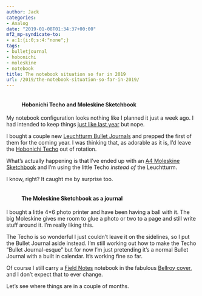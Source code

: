 ```yaml
---
author: Jack
categories:
- Analog
date: "2019-01-08T01:34:37+00:00"
mf2_mp-syndicate-to:
- a:1:{i:0;s:4:"none";}
tags:
- bulletjournal
- hobonichi
- moleskine
- notebook
title: The notebook situation so far in 2019
url: /2019/the-notebook-situation-so-far-in-2019/
---
```

<figure class="wp-block-image"><img src="/img/2019/notebooks.jpg" alt="" /><figcaption><h4>Hobonichi Techo and Moleskine Sketchbook</h4></figcaption></figure> 

My notebook configuration looks nothing like I planned it just a week ago. I had intended to keep things [just like last year][1] but nope.

I bought a couple new [Leuchtturm Bullet Journals][2] and prepped the first of them for the coming year. I was thinking that, as adorable as it is, I&#8217;d leave the [Hobonichi Techo][3] out of rotation.

What&#8217;s actually happening is that I&#8217;ve ended up with an [A4 Moleskine Sketchbook][4] and I&#8217;m using the little Techo _instead of_ the Leuchtturm.

I know, right? It caught me by surprise too.<figure class="wp-block-image">

<img src="/img/2019/moleskine-sketchbook.jpg" alt="" /><figcaption><h4>The Moleskine Sketchbook as a journal</h4></figcaption></figure> 

I bought a little 4&#215;6 photo printer and have been having a ball with it. The big Moleskine gives me room to glue a photo or two to a page and still write stuff around it. I&#8217;m really liking this.

The Techo is so wonderful I just couldn&#8217;t leave it on the sidelines, so I put the Bullet Journal aside instead. I&#8217;m still working out how to make the Techo &#8220;Bullet Journal-esque&#8221; but for now I&#8217;m just pretending it&#8217;s a normal Bullet Journal with a built in calendar. It&#8217;s working fine so far.

Of course I still carry a [Field Notes][5] notebook in the fabulous [Bellroy cover][6], and I don&#8217;t expect that to ever change.

Let&#8217;s see where things are in a couple of months.

 [1]: https://jack.baty.net/2017/paper-notebook-intentions-for-2018/
 [2]: https://www.gouletpens.com/products/leuchtturm1917-bullet-journal-a5-notebook-black?variant=11884716097579
 [3]: https://www.1101.com/store/techo/en/
 [4]: https://www.amazon.com/gp/product/886293193X/
 [5]: https://fieldnotesbrand.com/
 [6]: https://bellroy.com/products/field-notes-notebook-cover-mini/leather/charcoal#image-2